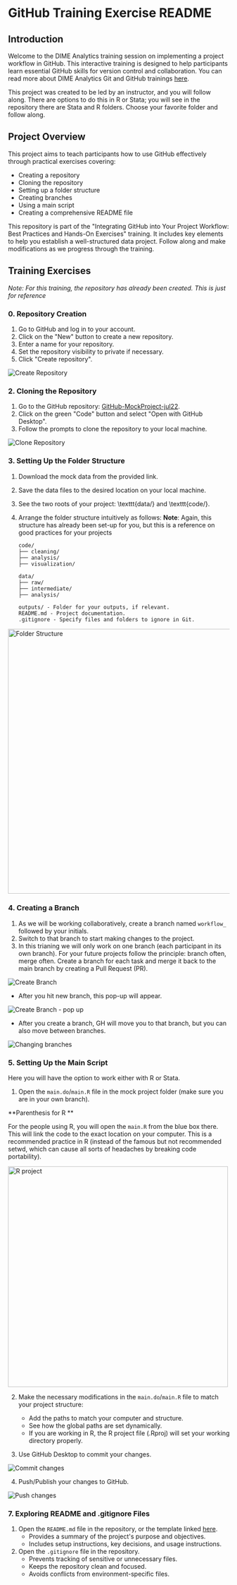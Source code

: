 # GitHub Training Exercise README

## Introduction
Welcome to the DIME Analytics training session on implementing a project workflow in GitHub. This interactive training is designed to help participants learn essential GitHub skills for version control and collaboration. You can read more about DIME Analytics Git and GitHub trainings [here](https://osf.io/e54gy/).

This project was created to be led by an instructor, and you will follow along. There are options to do this in R or Stata; you will see in the repository there are Stata and R folders. Choose your favorite folder and follow along.

## Project Overview
This project aims to teach participants how to use GitHub effectively through practical exercises covering:
- Creating a repository
- Cloning the repository
- Setting up a folder structure
- Creating branches
- Using a main script
- Creating a comprehensive README file

This repository is part of the "Integrating GitHub into Your Project Workflow: Best Practices and Hands-On Exercises" training. It includes key elements to help you establish a well-structured data project. Follow along and make modifications as we progress through the training.

## Training Exercises

*Note: For this training, the repository has already been created. This is just for reference*

### 0. Repository Creation
1. Go to GitHub and log in to your account.
2. Click on the "New" button to create a new repository.
3. Enter a name for your repository.
4. Set the repository visibility to private if necessary.
5. Click "Create repository".


![Create Repository](img/new_repo.png)

### 2. Cloning the Repository
1. Go to the GitHub repository: [GitHub-MockProject-jul22](https://github.com/dime-wb-trainings/GitHub-MockProject-jul22).
2. Click on the green "Code" button and select "Open with GitHub Desktop".
3. Follow the prompts to clone the repository to your local machine.

![Clone Repository](img/clone.png)

### 3. Setting Up the Folder Structure
1. Download the mock data from the provided link.
2. Save the data files to the desired location on your local machine.
3. See the two roots of your project: \texttt{data/} and \texttt{code/}.
4. Arrange the folder structure intuitively as follows:
**Note**: Again, this structure has already been set-up for you, but this is a reference on good practices for your projects

    ```text
    code/
    ├── cleaning/
    ├── analysis/
    ├── visualization/

    data/
    ├── raw/
    ├── intermediate/
    ├── analysis/

    outputs/ - Folder for your outputs, if relevant.
    README.md - Project documentation.
    .gitignore - Specify files and folders to ignore in Git.
    ```

<img src="img/structure_flow.png" alt="Folder Structure" width="600">

### 4. Creating a Branch
1. As we will be working collaboratively, create a branch named `workflow_` followed by your initials.
2. Switch to that branch to start making changes to the project.
3. In this trianing we will only work on one branch (each participant in its own branch). For your future projects follow the principle: branch often, merge often. Create a branch for each task and merge it back to the main branch by creating a Pull Request (PR).

![Create Branch](img/create_branch.png)

- After you hit new branch, this pop-up will appear.

![Create Branch - pop up](img/create_branch2.png)

- After you create a branch, GH will move you to that branch, but you can also move between branches.

![Changing branches](img/change_branch.png)

### 5. Setting Up the Main Script

Here you will have the option to work either with R or Stata. 

1. Open the `main.do`/`main.R` file in the mock project folder (make sure you are in your own branch).

**Parenthesis for R **

For the people using R, you will open the `main.R` from the blue box there. This will link the code to the exact location on your computer. This is a recommended practice in R (instead of the famous but not recommended setwd, which can cause all sorts of headaches by breaking code portability). 

<img src="img/projectR.png" alt="R project" width="500">

2. Make the necessary modifications in the `main.do`/`main.R` file to match your project structure:
    - Add the paths to match your computer and structure.
    - See how the global paths are set dynamically.
    - If you are working in R, the R project file (.Rproj) will set your working directory properly.
    
3. Use GitHub Desktop to commit your changes.

![Commit changes](img/commit.png)


4. Push/Publish your changes to GitHub.

![Push changes](img/push.png)


### 7. Exploring README and .gitignore Files
1. Open the `README.md` file in the repository, or the template linked [here](https://github.com/worldbank/wb-reproducible-research-repository/blob/main/resources/README_Template.md).
    - Provides a summary of the project's purpose and objectives.
    - Includes setup instructions, key decisions, and usage instructions.
2. Open the `.gitignore` file in the repository.
    - Prevents tracking of sensitive or unnecessary files.
    - Keeps the repository clean and focused.
    - Avoids conflicts from environment-specific files.
